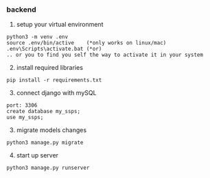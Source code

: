 ### backend
1. setup your virtual environment
```
python3 -m venv .env
source .env/bin/active    (*only works on linux/mac)
.env\Scripts\activate.bat (*or)
.. or you to find you self the way to activate it in your system
```
2. install required libraries
```
pip install -r requirements.txt
```
3. connect django with mySQL
```
port: 3306
create database my_ssps;
use my_ssps;
```
3. migrate models changes
```
python3 manage.py migrate
```
4. start up server
```
python3 manage.py runserver
```

